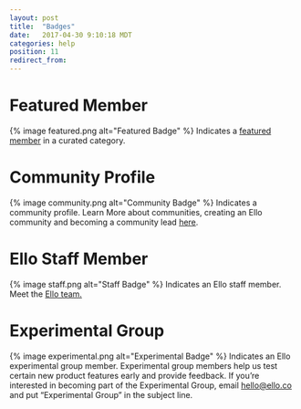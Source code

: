 ```yaml
---
layout: post
title:  "Badges"
date:   2017-04-30 9:10:18 MDT
categories: help
position: 11
redirect_from:
---
```

# Featured Member
{% image featured.png alt="Featured Badge" %} 
Indicates a [featured member](https://ello.co/wtf/help/featured-users/) in a curated category.

# Community Profile
{% image community.png alt="Community Badge" %} 
Indicates a community profile. Learn More about communities, creating an Ello community and becoming a community lead [here](https://ello.co/wtf/resources/community-directory/).

# Ello Staff Member
{% image staff.png alt="Staff Badge" %} 
Indicates an Ello staff member. Meet the [Ello team.](https://ello.co/wtf/about/team/)

# Experimental Group 
{% image experimental.png alt="Experimental Badge" %} 
Indicates an Ello experimental group member. Experimental group members help us test certain new product features early and provide feedback. If you’re interested in becoming part of the Experimental Group, email hello@ello.co and put “Experimental Group” in the subject line.
